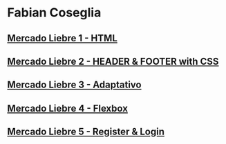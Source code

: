# Fabian Coseglia
## [Mercado Liebre 1 - HTML](https://github.com/fabiCoseglia/proyectoMercadoLiebre/tree/estructuraWeb)
## [Mercado Liebre 2 - HEADER & FOOTER with CSS](https://github.com/fabiCoseglia/proyectoMercadoLiebre/tree/estilosFooter)
## [Mercado Liebre 3 - Adaptativo](https://github.com/fabiCoseglia/proyectoMercadoLiebre/tree/responsiveDesigne)
## [Mercado Liebre 4 - Flexbox](https://github.com/fabiCoseglia/proyectoMercadoLiebre/tree/mercadoLiebre4)
## [Mercado Liebre 5 - Register & Login](https://github.com/fabiCoseglia/proyectoMercadoLiebre/tree/mercadoRegister)
